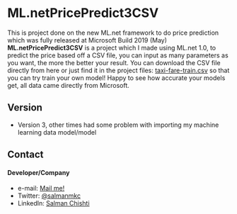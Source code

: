 # ML.netPricePredict3CSV
This is project done on the new ML.net framework to do price prediction which was fully released at Microsoft Build 2019 (May)
**ML.netPricePredict3CSV** is a project which I made using ML.net 1.0, to predict the price based off a CSV file, you can input as many parameters as you want, the more the better your result. You can download the CSV file directly from here or just find it in the project files: [taxi-fare-train.csv](https://raw.githubusercontent.com/dotnet/machinelearning-samples/master/samples/csharp/getting-started/Regression_TaxiFarePrediction/TaxiFarePrediction/Data/taxi-fare-train.csv "training data") so that you can try train your own model! Happy to see how accurate your models get, all data came directly from Microsoft.

## Version 
* Version 3, other times had some problem with importing my machine learning data model/model

## Contact
#### Developer/Company
* e-mail: [Mail me!](mailto:13schishti@gmail.com "mail Salman")
* Twitter: [@salmanmkc](https://twitter.com/salmanmkc "SalmanMKC on twitter")
* LinkedIn: [Salman Chishti](https://www.linkedin.com/in/salman-chishti-906898173/ "Salman Chishti on LinkedIn")



